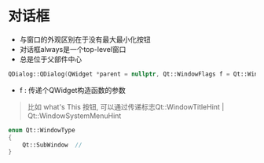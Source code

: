 # 对话框

- 与窗口的外观区别在于没有最大最小化按钮
- 对话框always是一个top-level窗口
- 总是位于父部件中心

```c++
QDialog::QDialog(QWidget *parent = nullptr, Qt::WindowFlags f = Qt::WindowFlags())
```

- f : 传递个QWidget构造函数的参数
  
> 比如 what's This 按钮, 可以通过传递标志Qt::WindowTitleHint | Qt::WindowSystemMenuHint 

```c++
enum Qt::WindowType
{
    Qt::SubWindow  // 
}
```